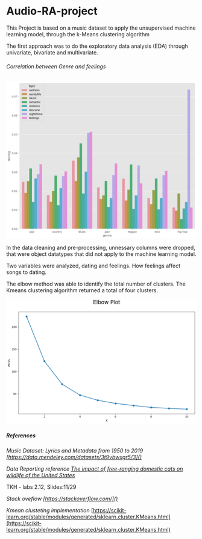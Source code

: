 # Audio-RA-project

This Project is based on a music dataset to apply the unsupervised machine learning model, through the k-Means clustering algorithm

The first approach was to do the exploratory data analysis (EDA) through univariate, bivariate and multivariate.

###### Correlation between Genre and feelings

![img](genre-dating-histograph-img.png)

In the data cleaning and pre-processing, unnessary columns were dropped, that were object datatypes that did not apply to the machine learning model.

Two variables were analyzed, dating and feelings. How feelings affect songs to dating.

The elbow method was able to identify the total number of clusters. The Kmeans clustering algorithm returned a total of four clusters.

![Elbow plot illustration](elbow-plot-img.png)

##### References

_Music Dataset: Lyrics and Metadata from 1950 to 2019
[https://data.mendeley.com/datasets/3t9vbwxgr5/3]()_

_Data Reporting reference_
 _[The impact of free-ranging domestic cats on wildlife of the United States](https://www.nature.com/articles/ncomms2380)_

TKH - labs
 2.12, Slides:11/29

_Stack oveflow_
_[https://stackoverflow.com/]()_

_Kmean clusteting implementation_
[https://scikit-learn.org/stable/modules/generated/sklearn.cluster.KMeans.html](https://scikit-learn.org/stable/modules/generated/sklearn.cluster.KMeans.html)
